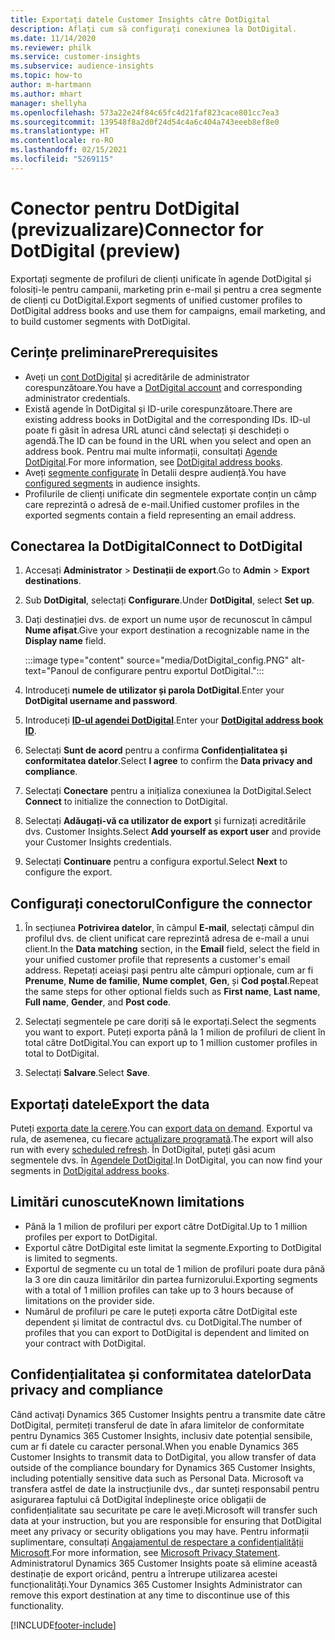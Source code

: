 ```yaml
---
title: Exportați datele Customer Insights către DotDigital
description: Aflați cum să configurați conexiunea la DotDigital.
ms.date: 11/14/2020
ms.reviewer: philk
ms.service: customer-insights
ms.subservice: audience-insights
ms.topic: how-to
author: m-hartmann
ms.author: mhart
manager: shellyha
ms.openlocfilehash: 573a22e24f84c65fc4d21faf823cace801cc7ea3
ms.sourcegitcommit: 139548f8a2d0f24d54c4a6c404a743eeeb8ef8e0
ms.translationtype: HT
ms.contentlocale: ro-RO
ms.lasthandoff: 02/15/2021
ms.locfileid: "5269115"
---
```

# <a name="connector-for-dotdigital-preview"></a><span data-ttu-id="b6589-103">Conector pentru DotDigital (previzualizare)</span><span class="sxs-lookup"><span data-stu-id="b6589-103">Connector for DotDigital (preview)</span></span>

<span data-ttu-id="b6589-104">Exportați segmente de profiluri de clienți unificate în agende DotDigital și folosiți-le pentru campanii, marketing prin e-mail și pentru a crea segmente de clienți cu DotDigital.</span><span class="sxs-lookup"><span data-stu-id="b6589-104">Export segments of unified customer profiles to DotDigital address books and use them for campaigns, email marketing, and to build customer segments with DotDigital.</span></span> 

## <a name="prerequisites"></a><span data-ttu-id="b6589-105">Cerințe preliminare</span><span class="sxs-lookup"><span data-stu-id="b6589-105">Prerequisites</span></span>

-   <span data-ttu-id="b6589-106">Aveți un [cont DotDigital](https://dotdigital.com/) și acreditările de administrator corespunzătoare.</span><span class="sxs-lookup"><span data-stu-id="b6589-106">You have a [DotDigital account](https://dotdigital.com/) and corresponding administrator credentials.</span></span>
-   <span data-ttu-id="b6589-107">Există agende în DotDigital și ID-urile corespunzătoare.</span><span class="sxs-lookup"><span data-stu-id="b6589-107">There are existing address books in DotDigital and the corresponding IDs.</span></span> <span data-ttu-id="b6589-108">ID-ul poate fi găsit în adresa URL atunci când selectați și deschideți o agendă.</span><span class="sxs-lookup"><span data-stu-id="b6589-108">The ID can be found in the URL when you select and open an address book.</span></span> <span data-ttu-id="b6589-109">Pentru mai multe informații, consultați [Agende DotDigital](https://support.dotdigital.com/hc/articles/212211968-Creating-an-address-book).</span><span class="sxs-lookup"><span data-stu-id="b6589-109">For more information, see [DotDigital address books](https://support.dotdigital.com/hc/articles/212211968-Creating-an-address-book).</span></span>
-   <span data-ttu-id="b6589-110">Aveți [segmente configurate](segments.md) în Detalii despre audiență.</span><span class="sxs-lookup"><span data-stu-id="b6589-110">You have [configured segments](segments.md) in audience insights.</span></span>
-   <span data-ttu-id="b6589-111">Profilurile de clienți unificate din segmentele exportate conțin un câmp care reprezintă o adresă de e-mail.</span><span class="sxs-lookup"><span data-stu-id="b6589-111">Unified customer profiles in the exported segments contain a field representing an email address.</span></span>

## <a name="connect-to-dotdigital"></a><span data-ttu-id="b6589-112">Conectarea la DotDigital</span><span class="sxs-lookup"><span data-stu-id="b6589-112">Connect to DotDigital</span></span>

1. <span data-ttu-id="b6589-113">Accesați **Administrator** > **Destinații de export**.</span><span class="sxs-lookup"><span data-stu-id="b6589-113">Go to **Admin** > **Export destinations**.</span></span>

1. <span data-ttu-id="b6589-114">Sub **DotDigital**, selectați **Configurare**.</span><span class="sxs-lookup"><span data-stu-id="b6589-114">Under **DotDigital**, select **Set up**.</span></span>

1. <span data-ttu-id="b6589-115">Dați destinației dvs. de export un nume ușor de recunoscut în câmpul **Nume afișat**.</span><span class="sxs-lookup"><span data-stu-id="b6589-115">Give your export destination a recognizable name in the **Display name** field.</span></span>

   :::image type="content" source="media/DotDigital_config.PNG" alt-text="Panoul de configurare pentru exportul DotDigital.":::

1. <span data-ttu-id="b6589-117">Introduceți **numele de utilizator și parola DotDigital**.</span><span class="sxs-lookup"><span data-stu-id="b6589-117">Enter your **DotDigital username and password**.</span></span>

1. <span data-ttu-id="b6589-118">Introduceți **[ID-ul agendei DotDigital](https://support.dotdigital.com/hc/articles/212211968-Creating-an-address-book)**.</span><span class="sxs-lookup"><span data-stu-id="b6589-118">Enter your **[DotDigital address book ID](https://support.dotdigital.com/hc/articles/212211968-Creating-an-address-book)**.</span></span>

1. <span data-ttu-id="b6589-119">Selectați **Sunt de acord** pentru a confirma **Confidențialitatea și conformitatea datelor**.</span><span class="sxs-lookup"><span data-stu-id="b6589-119">Select **I agree** to confirm the **Data privacy and compliance**.</span></span>

1. <span data-ttu-id="b6589-120">Selectați **Conectare** pentru a inițializa conexiunea la DotDigital.</span><span class="sxs-lookup"><span data-stu-id="b6589-120">Select **Connect** to initialize the connection to DotDigital.</span></span>

1. <span data-ttu-id="b6589-121">Selectați **Adăugați-vă ca utilizator de export** și furnizați acreditările dvs. Customer Insights.</span><span class="sxs-lookup"><span data-stu-id="b6589-121">Select **Add yourself as export user** and provide your Customer Insights credentials.</span></span>

1. <span data-ttu-id="b6589-122">Selectați **Continuare** pentru a configura exportul.</span><span class="sxs-lookup"><span data-stu-id="b6589-122">Select **Next** to configure the export.</span></span>

## <a name="configure-the-connector"></a><span data-ttu-id="b6589-123">Configurați conectorul</span><span class="sxs-lookup"><span data-stu-id="b6589-123">Configure the connector</span></span>

1. <span data-ttu-id="b6589-124">În secțiunea **Potrivirea datelor**, în câmpul **E-mail**, selectați câmpul din profilul dvs. de client unificat care reprezintă adresa de e-mail a unui client.</span><span class="sxs-lookup"><span data-stu-id="b6589-124">In the **Data matching** section, in the **Email** field, select the field in your unified customer profile that represents a customer's email address.</span></span> <span data-ttu-id="b6589-125">Repetați aceiași pași pentru alte câmpuri opționale, cum ar fi **Prenume**, **Nume de familie**, **Nume complet**, **Gen**, și **Cod poștal**.</span><span class="sxs-lookup"><span data-stu-id="b6589-125">Repeat the same steps for other optional fields such as **First name**, **Last name**, **Full name**, **Gender**, and **Post code**.</span></span>

1. <span data-ttu-id="b6589-126">Selectați segmentele pe care doriți să le exportați.</span><span class="sxs-lookup"><span data-stu-id="b6589-126">Select the segments you want to export.</span></span> <span data-ttu-id="b6589-127">Puteți exporta până la 1 milion de profiluri de client în total către DotDigital.</span><span class="sxs-lookup"><span data-stu-id="b6589-127">You can export up to 1 million customer profiles in total to DotDigital.</span></span>

1. <span data-ttu-id="b6589-128">Selectați **Salvare**.</span><span class="sxs-lookup"><span data-stu-id="b6589-128">Select **Save**.</span></span>

## <a name="export-the-data"></a><span data-ttu-id="b6589-129">Exportați datele</span><span class="sxs-lookup"><span data-stu-id="b6589-129">Export the data</span></span>

<span data-ttu-id="b6589-130">Puteți [exporta date la cerere](export-destinations.md).</span><span class="sxs-lookup"><span data-stu-id="b6589-130">You can [export data on demand](export-destinations.md).</span></span> <span data-ttu-id="b6589-131">Exportul va rula, de asemenea, cu fiecare [actualizare programată](system.md#schedule-tab).</span><span class="sxs-lookup"><span data-stu-id="b6589-131">The export will also run with every [scheduled refresh](system.md#schedule-tab).</span></span> <span data-ttu-id="b6589-132">În DotDigital, puteți găsi acum segmentele dvs. în [Agendele DotDigital](https://support.dotdigital.com/hc/articles/212211968-Creating-an-address-book).</span><span class="sxs-lookup"><span data-stu-id="b6589-132">In DotDigital, you can now find your segments in [DotDigital address books](https://support.dotdigital.com/hc/articles/212211968-Creating-an-address-book).</span></span>

## <a name="known-limitations"></a><span data-ttu-id="b6589-133">Limitări cunoscute</span><span class="sxs-lookup"><span data-stu-id="b6589-133">Known limitations</span></span>

- <span data-ttu-id="b6589-134">Până la 1 milion de profiluri per export către DotDigital.</span><span class="sxs-lookup"><span data-stu-id="b6589-134">Up to 1 million profiles per export to DotDigital.</span></span>
- <span data-ttu-id="b6589-135">Exportul către DotDigital este limitat la segmente.</span><span class="sxs-lookup"><span data-stu-id="b6589-135">Exporting to DotDigital is limited to segments.</span></span>
- <span data-ttu-id="b6589-136">Exportul de segmente cu un total de 1 milion de profiluri poate dura până la 3 ore din cauza limitărilor din partea furnizorului.</span><span class="sxs-lookup"><span data-stu-id="b6589-136">Exporting segments with a total of 1 million profiles can take up to 3 hours because of limitations on the provider side.</span></span> 
- <span data-ttu-id="b6589-137">Numărul de profiluri pe care le puteți exporta către DotDigital este dependent și limitat de contractul dvs. cu DotDigital.</span><span class="sxs-lookup"><span data-stu-id="b6589-137">The number of profiles that you can export to DotDigital is dependent and limited on your contract with DotDigital.</span></span>

## <a name="data-privacy-and-compliance"></a><span data-ttu-id="b6589-138">Confidențialitatea și conformitatea datelor</span><span class="sxs-lookup"><span data-stu-id="b6589-138">Data privacy and compliance</span></span>

<span data-ttu-id="b6589-139">Când activați Dynamics 365 Customer Insights pentru a transmite date către DotDigital, permiteți transferul de date în afara limitelor de conformitate pentru Dynamics 365 Customer Insights, inclusiv date potențial sensibile, cum ar fi datele cu caracter personal.</span><span class="sxs-lookup"><span data-stu-id="b6589-139">When you enable Dynamics 365 Customer Insights to transmit data to DotDigital, you allow transfer of data outside of the compliance boundary for Dynamics 365 Customer Insights, including potentially sensitive data such as Personal Data.</span></span> <span data-ttu-id="b6589-140">Microsoft va transfera astfel de date la instrucțiunile dvs., dar sunteți responsabil pentru asigurarea faptului că DotDigital îndeplinește orice obligații de confidențialitate sau securitate pe care le aveți.</span><span class="sxs-lookup"><span data-stu-id="b6589-140">Microsoft will transfer such data at your instruction, but you are responsible for ensuring that DotDigital meet any privacy or security obligations you may have.</span></span> <span data-ttu-id="b6589-141">Pentru informații suplimentare, consultați [Angajamentul de respectare a confidențialității Microsoft](https://go.microsoft.com/fwlink/?linkid=396732).</span><span class="sxs-lookup"><span data-stu-id="b6589-141">For more information, see [Microsoft Privacy Statement](https://go.microsoft.com/fwlink/?linkid=396732).</span></span>
<span data-ttu-id="b6589-142">Administratorul Dynamics 365 Customer Insights poate să elimine această destinație de export oricând, pentru a întrerupe utilizarea acestei funcționalități.</span><span class="sxs-lookup"><span data-stu-id="b6589-142">Your Dynamics 365 Customer Insights Administrator can remove this export destination at any time to discontinue use of this functionality.</span></span>


[!INCLUDE[footer-include](../includes/footer-banner.md)]